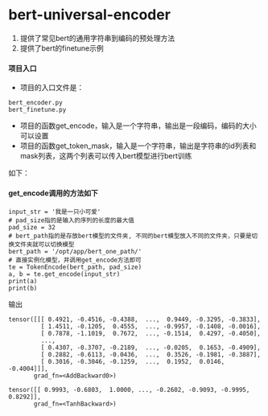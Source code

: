 # bert-universal-encoder
1. 提供了常见bert的通用字符串到编码的预处理方法
2. 提供了bert的finetune示例

#### 项目入口
- 项目的入口文件是：
```
bert_encoder.py
bert_finetune.py
```

- 项目的函数get_encode，输入是一个字符串，输出是一段编码，编码的大小可以设置
- 项目的函数get_token_mask，输入是一个字符串，输出是字符串的id列表和mask列表，这两个列表可以传入bert模型进行bert训练

如下：
#### get_encode调用的方法如下
```
input_str = '我是一只小可爱'
# pad_size指的是输入的序列的长度的最大值
pad_size = 32
# bert_path指的是存放bert模型的文件夹, 不同的bert模型放入不同的文件夹，只要是切换文件夹就可以切换模型
bert_path = '/opt/app/bert_one_path/'
# 直接实例化模型，并调用get_encode方法即可
te = TokenEncode(bert_path, pad_size)
a, b = te.get_encode(input_str)
print(a)
print(b)
```

输出
```
tensor([[[ 0.4921, -0.4516, -0.4388,  ...,  0.9449, -0.3295, -0.3833],
         [ 1.4511, -0.1205,  0.4555,  ..., -0.9957, -0.1408, -0.0016],
         [ 0.7878, -1.1019,  0.7672,  ..., -0.1514,  0.4297, -0.4050],
         ...,
         [ 0.4307, -0.3707, -0.2189,  ..., -0.0205,  0.1653, -0.4909],
         [ 0.2882, -0.6113, -0.0436,  ...,  0.3526, -0.1981, -0.3887],
         [ 0.3016, -0.3046, -0.1259,  ...,  0.1952,  0.0146, -0.4004]]],
       grad_fn=<AddBackward0>) 

tensor([[ 0.9993, -0.6803,  1.0000, ..., -0.2602, -0.9093, -0.9995,  0.8292]],
       grad_fn=<TanhBackward>)
```

